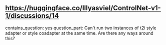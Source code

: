 ## https://huggingface.co/lllyasviel/ControlNet-v1-1/discussions/14

contains_question: yes
question_part: Can't run two instances of t2i style adapter or style coadapter at the same time. Are there any ways around this?